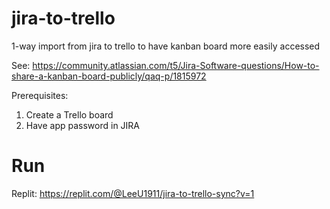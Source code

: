 # jira-to-trello
1-way import from jira to trello to have kanban board more easily accessed

See: https://community.atlassian.com/t5/Jira-Software-questions/How-to-share-a-kanban-board-publicly/qaq-p/1815972

Prerequisites:
1. Create a Trello board
2. Have app password in JIRA

# Run
Replit: https://replit.com/@LeeU1911/jira-to-trello-sync?v=1
